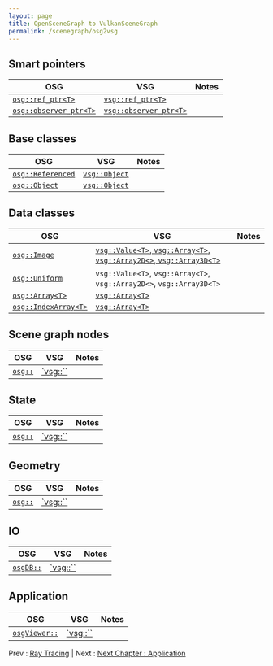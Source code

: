 ```yaml
---
layout: page
title: OpenSceneGraph to VulkanSceneGraph
permalink: /scenegraph/osg2vsg
---
```


## Smart pointers

| OSG | VSG | Notes |
| --- | --- | --- |
| [`osg::ref_ptr<T>`](https://github.com/openscenegraph/OpenSceneGraph/blob/master/include/osg/ref_ptr) | [`vsg::ref_ptr<T>`](https://github.com/vsg-dev/VulkanSceneGraph/blob/master/include/vsg/core/ref_ptr.h) |  |
| [`osg::observer_ptr<T>`](https://github.com/openscenegraph/OpenSceneGraph/blob/master/include/osg/observer_ptr) | [`vsg::observer_ptr<T>`](https://github.com/vsg-dev/VulkanSceneGraph/blob/master/include/vsg/core/observer_ptr.h)  |


## Base classes

| OSG | VSG | Notes |
| --- | --- | --- |
| [`osg::Referenced`](https://github.com/openscenegraph/OpenSceneGraph/blob/master/include/osg/Referenced) | [`vsg::Object`](https://github.com/vsg-dev/VulkanSceneGraph/blob/master/include/vsg/core/Object.h) |  |
| [`osg::Object`](https://github.com/openscenegraph/OpenSceneGraph/blob/master/include/osg/Object) | [`vsg::Object`](https://github.com/vsg-dev/VulkanSceneGraph/blob/master/include/vsg/core/Object.h)  |

## Data classes

| OSG | VSG | Notes |
| --- | --- | --- |
| [`osg::Image`](https://github.com/openscenegraph/OpenSceneGraph/blob/master/include/osg/Image) | [`vsg::Value<T>`, `vsg::Array<T>`, `vsg::Array2D<>`, `vsg::Array3D<T>`](https://github.com/vsg-dev/VulkanSceneGraph/blob/master/include/vsg/core/)  |  |
| [`osg::Uniform`](https://github.com/openscenegraph/OpenSceneGraph/blob/master/include/osg/Uniform) | `vsg::Value<T>`, `vsg::Array<T>`, `vsg::Array2D<>`, `vsg::Array3D<T>` |  |
| [`osg::Array<T>`](https://github.com/openscenegraph/OpenSceneGraph/blob/master/include/osg/Array) | [`vsg::Array<T>`](https://github.com/vsg-dev/VulkanSceneGraph/blob/master/include/vsg/core/Array.h) |  |
| [`osg::IndexArray<T>`](https://github.com/openscenegraph/OpenSceneGraph/blob/master/include/osg/Array) | [`vsg::Array<T>`](https://github.com/vsg-dev/VulkanSceneGraph/blob/master/include/vsg/core/Array.h) |  |

## Scene graph nodes

| OSG | VSG | Notes |
| --- | --- | --- |
| [`osg::`](https://github.com/openscenegraph/OpenSceneGraph/blob/master/include/osg/) | [`vsg::``](https://github.com/vsg-dev/VulkanSceneGraph/blob/master/include/vsg/nodes/)  |  |

## State

| OSG | VSG | Notes |
| --- | --- | --- |
| [`osg::`](https://github.com/openscenegraph/OpenSceneGraph/blob/master/include/osg/) | [`vsg::``](https://github.com/vsg-dev/VulkanSceneGraph/blob/master/include/vsg/state/)  |  |

## Geometry

| OSG | VSG | Notes |
| --- | --- | --- |
| [`osg::`](https://github.com/openscenegraph/OpenSceneGraph/blob/master/include/osg/) | [`vsg::``](https://github.com/vsg-dev/VulkanSceneGraph/blob/master/include/vsg/state/)  |  |

## IO

| OSG | VSG | Notes |
| --- | --- | --- |
| [`osgDB::`](https://github.com/openscenegraph/OpenSceneGraph/blob/master/include/osgDB/) | [`vsg::``](https://github.com/vsg-dev/VulkanSceneGraph/blob/master/include/vsg/io/)  |  |

## Application

| OSG | VSG | Notes |
| --- | --- | --- |
| [`osgViewer::`](https://github.com/openscenegraph/OpenSceneGraph/blob/master/include/osgViewer/) | [`vsg::``](https://github.com/vsg-dev/VulkanSceneGraph/blob/master/include/vsg/app/)  |  |

Prev : [Ray Tracing](RayTracing.md) | Next : [Next Chapter : Application](../4_Application/index.md)

